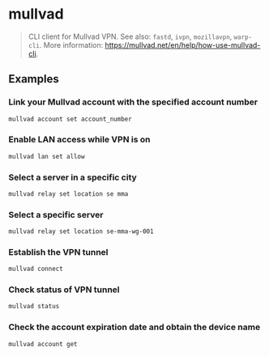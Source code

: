 # mullvad

> CLI client for Mullvad VPN. See also: `fastd`, `ivpn`, `mozillavpn`, `warp-cli`. More information: <https://mullvad.net/en/help/how-use-mullvad-cli>.

## Examples

### Link your Mullvad account with the specified account number

```bash
mullvad account set account_number
```

### Enable LAN access while VPN is on

```bash
mullvad lan set allow
```

### Select a server in a specific city

```bash
mullvad relay set location se mma
```

### Select a specific server

```bash
mullvad relay set location se-mma-wg-001
```

### Establish the VPN tunnel

```bash
mullvad connect
```

### Check status of VPN tunnel

```bash
mullvad status
```

### Check the account expiration date and obtain the device name

```bash
mullvad account get
```
